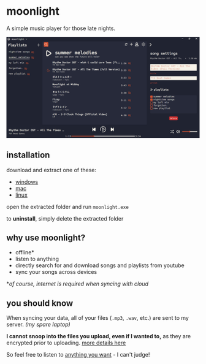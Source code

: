 # moonlight 
A simple music player for those late nights.

![app preview](readme-resources/preview.png)

## installation

download and extract one of these:
 - [windows](readme-resources/moonlight-windows.zip)
 - [mac](readme-resources/moonlight-mac.zip)
 - [linux](readme-resources/moonlight-linux.zip)

open the extracted folder and run `moonlight.exe`

to **uninstall**, simply delete the extracted folder

## why use moonlight?

 - offline*
 - listen to anything
 - directly search for and download songs and playlists from youtube 
 - sync your songs across devices

**of course, internet is required when syncing with cloud*

## you should know
When syncing your data, all of your files (`.mp3`, `.wav`, etc.) are sent to my server. *(my spare laptop)*

**I cannot snoop into the files you upload, even if I wanted to,** as they are encrypted prior to uploading. [more details here](readme-resources/privacy.md)

So feel free to listen to [anything you want](https://www.youtube.com/watch?v=lrbOiYrMSPk) - I can't judge! 